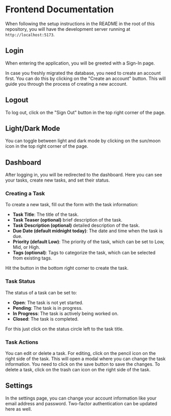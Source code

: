 # Frontend Documentation

When following the setup instructions in the README in the root of this repository,
you will have the development server running at `http://localhost:5173`.

## Login

When entering the application, you will be greeted with a Sign-In page.

In case you freshly migrated the database, you need to create an account first.
You can do this by clicking on the "Create an account" button.
This will guide you through the process of creating a new account.

## Logout

To log out, click on the "Sign Out" button in the top right corner of the page.

## Light/Dark Mode

You can toggle between light and dark mode by clicking on the sun/moon icon in the top right corner of the page.

## Dashboard

After logging in, you will be redirected to the dashboard.
Here you can see your tasks, create new tasks, and set their status.

### Creating a Task

To create a new task, fill out the form with the task information:
- **Task Title**: The title of the task.
- **Task Teaser (optional)** brief description of the task.
- **Task Description (optional)** detailed description of the task.
- **Due Date (default midnight today)**: The date and time when the task is due.
- **Priority (default Low)**: The priority of the task, which can be set to Low, Mid, or High.
- **Tags (optional)**: Tags to categorize the task, which can be selected from existing tags.

Hit the button in the bottom right corner to create the task.

### Task Status

The status of a task can be set to:
- **Open**: The task is not yet started.
- **Pending**: The task is in progress.
- **In Progress**: The task is actively being worked on.
- **Closed**: The task is completed.

For this just click on the status circle left to the task title.

### Task Actions

You can edit or delete a task. For editing, click on the pencil icon on the right side of the task.
This will open a modal where you can change the task information. You need to click on the save button to save the changes.
To delete a task, click on the trash can icon on the right side of the task.

## Settings

In the settings page, you can change your account information like your email address and password.
Two-factor authentication can be updated here as well.
